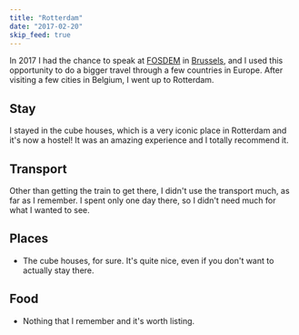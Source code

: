 ```yaml
---
title: "Rotterdam"
date: "2017-02-20"
skip_feed: true
---
```


In 2017 I had the chance to speak at [FOSDEM](/fosdem2017) in
[Brussels](brussels), and I used this opportunity to do a bigger travel through
a few countries in Europe. After visiting a few cities in Belgium, I went
up to Rotterdam.

## Stay

I stayed in the cube houses, which is a very iconic place in Rotterdam and it's now
a hostel! It was an amazing experience and I totally recommend it.

## Transport

Other than getting the train to get there, I didn't use the transport much, as far as
I remember. I spent only one day there, so I didn't need much for what I wanted to see.

## Places

- The cube houses, for sure. It's quite nice, even if you don't want to actually stay there.

## Food

* Nothing that I remember and it's worth listing.

